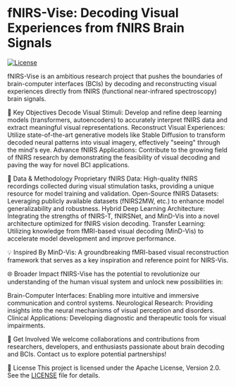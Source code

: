 # fNIRS-Vise: Decoding Visual Experiences from fNIRS Brain Signals

[![License](https://img.shields.io/badge/License-Apache%202.0-blue.svg)](https://opensource.org/licenses/Apache-2.0)

fNIRS-Vise is an ambitious research project that pushes the boundaries of brain-computer interfaces (BCIs) by decoding and reconstructing visual experiences directly from fNIRS (functional near-infrared spectroscopy) brain signals.

🎯 Key Objectives
Decode Visual Stimuli: Develop and refine deep learning models (transformers, autoencoders) to accurately interpret fNIRS data and extract meaningful visual representations.
Reconstruct Visual Experiences: Utilize state-of-the-art generative models like Stable Diffusion to transform decoded neural patterns into visual imagery, effectively "seeing" through the mind's eye.
Advance fNIRS Applications: Contribute to the growing field of fNIRS research by demonstrating the feasibility of visual decoding and paving the way for novel BCI applications.

🧠 Data & Methodology
Proprietary fNIRS Data: High-quality fNIRS recordings collected during visual stimulation tasks, providing a unique resource for model training and validation.
Open-Source fNIRS Datasets: Leveraging publicly available datasets (fNIRS2MW, etc.) to enhance model generalizability and robustness.
Hybrid Deep Learning Architecture: Integrating the strengths of fNIRS-T, fNIRSNet, and MinD-Vis into a novel architecture optimized for fNIRS vision decoding.
Transfer Learning: Utilizing knowledge from fMRI-based visual decoding (MinD-Vis) to accelerate model development and improve performance.

💡 Inspired By
MinD-Vis: A groundbreaking fMRI-based visual reconstruction framework that serves as a key inspiration and reference point for NIRS-Vis.

🌐 Broader Impact
fNIRS-Vise has the potential to revolutionize our understanding of the human visual system and unlock new possibilities in:

Brain-Computer Interfaces: Enabling more intuitive and immersive communication and control systems.
Neurological Research: Providing insights into the neural mechanisms of visual perception and disorders.
Clinical Applications: Developing diagnostic and therapeutic tools for visual impairments.


🤝 Get Involved
We welcome collaborations and contributions from researchers, developers, and enthusiasts passionate about brain decoding and BCIs. Contact us to explore potential partnerships!

📜 License
This project is licensed under the Apache License, Version 2.0. See the [LICENSE](LICENSE) file for details.
